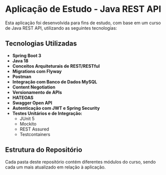# Aplicação de Estudo - Java REST API

Esta aplicação foi desenvolvida para fins de estudo, com base em um curso de Java REST API, utilizando as seguintes tecnologias:

## Tecnologias Utilizadas

- **Spring Boot 3**
- **Java 18**
- **Conceitos Arquiteturais de REST/RESTful**
- **Migrations com Flyway**
- **Postman**
- **Integração com Banco de Dados MySQL**
- **Content Negotiation**
- **Versionamento de APIs**
- **HATEOAS**
- **Swagger Open API**
- **Autenticação com JWT e Spring Security**
- **Testes Unitários e de Integração:**
  - JUnit 5
  - Mockito
  - REST Assured
  - Testcontainers

## Estrutura do Repositório

Cada pasta deste repositório contém diferentes módulos do curso, sendo cada um mais atualizado em relação à aplicação.
